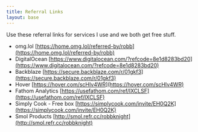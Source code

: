 ```yaml
---
title: Referral Links
layout: base
---
```


Use these referral links for services I use and we both get free stuff.

- omg.lol [https://home.omg.lol/referred-by/robb](https://home.omg.lol/referred-by/robb)
- DigitalOcean [https://www.digitalocean.com/?refcode=8e1d8283bd20](https://www.digitalocean.com/?refcode=8e1d8283bd20)
- Backblaze [https://secure.backblaze.com/r/01gkf3](https://secure.backblaze.com/r/01gkf3)
- Hover [https://hover.com/scHIv4WR](https://hover.com/scHIv4WR)
- Fathom Analytics [https://usefathom.com/ref/IXCLSF](https://usefathom.com/ref/IXCLSF)
- Simply Cook - Free box [https://simplycook.com/invite/EH0Q2K](https://simplycook.com/invite/EH0Q2K)
- Smol Products [http://smol.refr.cc/robbknight](http://smol.refr.cc/robbknight)